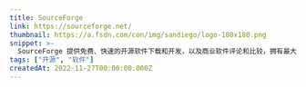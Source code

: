 ```yaml
---
title: SourceForge
link: https://sourceforge.net/
thumbnail: https://a.fsdn.com/con/img/sandiego/logo-180x180.png
snippet: >-
  SourceForge 提供免费、快速的开源软件下载和开发，以及商业软件评论和比较，拥有最大的开源和商业软件目录。
tags: ["开源", "软件"]
createdAt: 2022-11-27T00:00:00.000Z
---
```

